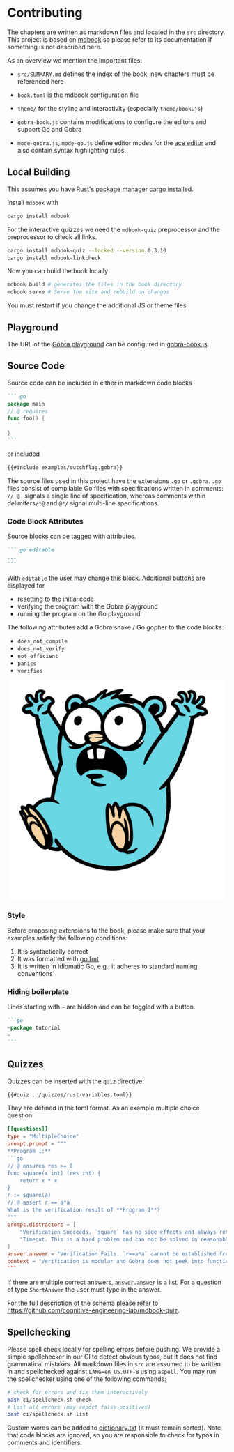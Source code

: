 # Contributing

The chapters are written as markdown files and located in the `src` directory.
This project is based on [mdbook](https://rust-lang.github.io/mdBook/) so please refer to its documentation if something is not described here.

As an overview we mention the important files:

- `src/SUMMARY.md` defines the index of the book, new chapters must be referenced here

- `book.toml` is the mdbook configuration file

- `theme/` for the styling and interactivity (especially `theme/book.js`)

- `gobra-book.js` contains modifications to configure the editors and support Go and Gobra
- `mode-gobra.js`, `mode-go.js` define editor modes for the [ace editor](https://ace.c9.io/) and also contain syntax highlighting rules.

## Local Building
This assumes you have [Rust's package manager cargo installed](https://doc.rust-lang.org/cargo/getting-started/installation.html).

Install `mdbook` with
``` sh
cargo install mdbook
```

For the interactive quizzes we need the `mdbook-quiz` preprocessor and the preprocessor to check all links.
``` sh
cargo install mdbook-quiz --locked --version 0.3.10
cargo install mdbook-linkcheck
```

Now you can build the book locally

``` sh
mdbook build # generates the files in the book directory
mdbook serve # Serve the site and rebuild on changes
```
You must restart if you change the additional JS or theme files.

## Playground
The URL of the
[Gobra playground](https://github.com/gottschali/gobra-playground)
can be configured in [gobra-book.js](gobra-book.js).
## Source Code
Source code can be included in either in markdown code blocks
````markdown
``` go
package main
// @ requires
func foo() {

}
```
````
or included
```markdown
{{#include examples/dutchflag.gobra}}
```

The source files used in this project have the extensions `.go` or `.gobra`. `.go` files consist of compilable Go files with specifications written in comments: `// @ ` signals a single line of specification, whereas comments within delimiters`/*@` and `@*/` signal multi-line specifications.


### Code Block Attributes
Source blocks can be tagged with attributes.
````markdown
``` go editable
...
```
````
With `editable` the user may change this block.
Additional buttons are displayed for
- resetting to the initial code
- verifying the program with the Gobra playground
- running the program on the Go playground

The following attributes add a Gobra snake / Go gopher to the code blocks:
- `does_not_compile`
- `does_not_verify`
- `not_efficient`
- `panics`
- `verifies`

![panicking gopher](./src/assets/ferris/panics.svg)

### Style
Before proposing extensions to the book, please make sure that your examples satisfy the following conditions:
1. It is syntactically correct
2. It was formatted with [go fmt](https://go.dev/blog/gofmt)
3. It is written in idiomatic Go, e.g., it adheres to standard naming conventions

### Hiding boilerplate
Lines starting with `~` are hidden and can be toggled with a button.
````markdown
```go
~package tutorial
~
```
````

## Quizzes
Quizzes can be inserted with the `quiz` directive:
``` markdown
{{#quiz ../quizzes/rust-variables.toml}}
```
They are defined in the toml format.
As an example multiple choice question:
```` toml
[[questions]]
type = "MultipleChoice"
prompt.prompt = """
**Program 1:**
```go
// @ ensures res >= 0
func square(x int) (res int) {
	return x * x
}
r := square(a)
// @ assert r == a*a
What is the verification result of **Program 1**?
"""
prompt.distractors = [
	"Verification Succeeds. `square` has no side effects and always returns `a*a`. Hence the assertion passes.",
	"Timeout. This is a hard problem and can not be solved in reasonable time.",
]
answer.answer = "Verification Fails. `r==a*a` cannot be established from the postcondition."
context = "Verification is modular and Gobra does not peek into function definitions."
```
````
If there are multiple correct answers, `answer.answer` is a list.
For a question of type `ShortAnswer` the user must type in the answer.

For the full description of the schema please refer to <https://github.com/cognitive-engineering-lab/mdbook-quiz>.

## Spellchecking
Please spell check locally for spelling errors before pushing.
We provide a simple spellchecker in our CI to detect obvious typos, but it does not find grammatical mistakes.
All markdown files in `src` are  assumed to be written in and spellchecked against `LANG=en_US.UTF-8` using `aspell`.
You may run the spellchecker using one of the following commands:
```sh
# check for errors and fix them interactively
bash ci/spellcheck.sh check
# List all errors (may report false positives)
bash ci/spellcheck.sh list
```

Custom words can be added to [dictionary.txt](ci/dictionary.txt) (it must remain sorted).
Note that code blocks are ignored, so you are responsible to check for typos in comments and identifiers.

